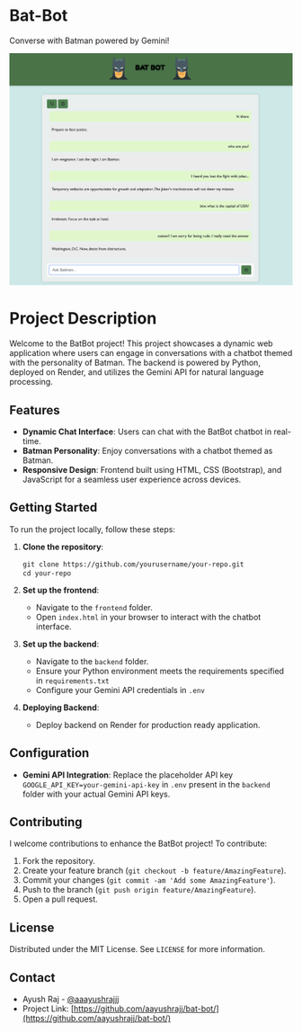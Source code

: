 # Bat-Bot
 Converse with Batman powered by Gemini!

 ![BatBot Screenshot](assets/screenshot.png)

# Project Description

Welcome to the BatBot project! This project showcases a dynamic web application where users can engage in conversations with a chatbot themed with the personality of Batman. The backend is powered by Python, deployed on Render, and utilizes the Gemini API for natural language processing.

## Features

- **Dynamic Chat Interface**: Users can chat with the BatBot chatbot in real-time.
- **Batman Personality**: Enjoy conversations with a chatbot themed as Batman.
- **Responsive Design**: Frontend built using HTML, CSS (Bootstrap), and JavaScript for a seamless user experience across devices.

## Getting Started

To run the project locally, follow these steps:

1. **Clone the repository**:
   ```
   git clone https://github.com/yourusername/your-repo.git
   cd your-repo
   ```

2. **Set up the frontend**:
   - Navigate to the `frontend` folder.
   - Open `index.html` in your browser to interact with the chatbot interface.

3. **Set up the backend**:
   - Navigate to the `backend` folder.
   - Ensure your Python environment meets the requirements specified in `requirements.txt`
   - Configure your Gemini API credentials in `.env`

4. **Deploying Backend**:
   - Deploy backend on Render for production ready application.

## Configuration

- **Gemini API Integration**: Replace the placeholder API key `GOOGLE_API_KEY=your-gemini-api-key` in `.env` present in the `backend` folder with your actual Gemini API keys.

## Contributing

I welcome contributions to enhance the BatBot project! To contribute:

1. Fork the repository.
2. Create your feature branch (`git checkout -b feature/AmazingFeature`).
3. Commit your changes (`git commit -am 'Add some AmazingFeature'`).
4. Push to the branch (`git push origin feature/AmazingFeature`).
5. Open a pull request.

## License

Distributed under the MIT License. See `LICENSE` for more information.

## Contact

- Ayush Raj - [@aaayushrajjj](https://twitter.com/aaayushrajjj)
- Project Link: [https://github.com/aayushrajj/bat-bot/](https://github.com/aayushrajj/bat-bot/)

